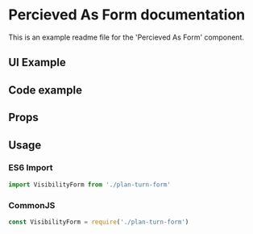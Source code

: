 # Percieved As Form documentation

This is an example readme file for the 'Percieved As Form' component.

## UI Example

<!-- STORY -->

## Code example

<!-- SOURCE -->

## Props

<!-- PROPS -->

## Usage

### ES6 Import
```js
import VisibilityForm from './plan-turn-form'
```

### CommonJS

```js
const VisibilityForm = require('./plan-turn-form')

